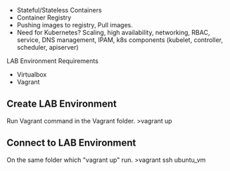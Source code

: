 - Stateful/Stateless Containers
- Container Registry
- Pushing images to registry, Pull images.
- Need for Kubernetes? Scaling, high availability, networking, RBAC, service, DNS management, IPAM, 
k8s components (kubelet, controller, scheduler, apiserver)

LAB Environment Requirements
- Virtualbox
- Vagrant

Create LAB Environment
------------

 Run Vagrant command in the Vagrant folder.
        >vagrant up


Connect to LAB Environment
------------

On the same folder which "vagrant up" run.
        >vagrant ssh ubuntu_vm

